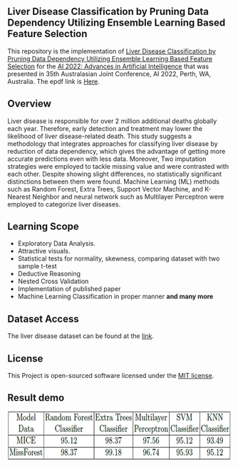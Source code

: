 <head>
    <meta name='keywords' content='python, liver, disease, classification, pruning, data, dependency, feature, selection, ensemble'>
</head>

## Liver Disease Classification by Pruning Data Dependency Utilizing Ensemble Learning Based Feature Selection

This repository is the implementation of [Liver Disease Classification by Pruning Data Dependency Utilizing Ensemble Learning Based Feature Selection](https://link.springer.com/chapter/10.1007/978-3-031-22695-3_43) for the [AI 2022: Advances in Artificial Intelligence](https://link.springer.com/book/10.1007/978-3-031-22695-3) that was presented in 35th Australasian Joint Conference, AI 2022, Perth, WA, Australia. The epdf link is [Here](https://rdcu.be/c04UF).

## Overview
 Liver disease is responsible for over 2 million additional deaths globally each year. Therefore, early detection and treatment may lower the likelihood of liver disease-related death. This study suggests a methodology that integrates approaches for classifying liver disease by reduction of data dependency, which gives the advantage of getting more accurate predictions even with less data. Moreover, Two imputation strategies were employed to tackle missing value and were contrasted with each other. Despite showing slight differences, no statistically significant distinctions between them were found. Machine Learning (ML) methods such as Random Forest, Extra Trees, Support Vector Machine, and K-Nearest Neighbor and neural network such as Multilayer Perceptron were employed to categorize liver diseases. 
## Learning Scope

- Exploratory Data Analysis.
- Attractive visuals.
- Statistical tests for normality, skewness, comparing dataset with two sample t-test
- Deductive Reasoning
- Nested Cross Validation
- Implementation of published paper
- Machine Learning Classification in proper manner
**and many more**

## Dataset Access

The liver disease dataset can be found at the [link](https://archive.ics.uci.edu/ml/datasets/HCV+data).

## License

This Project is open-sourced software licensed under the [MIT license](https://opensource.org/licenses/MIT).

## Result demo

<img src="results.PNG" alt="liver disease classification" />


